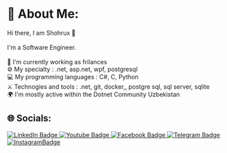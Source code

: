 # 💫 About Me:
Hi there, I am Shohrux 👋<br><br>I'm a Software Engineer.<br><br>🏢 I'm currently working as frilances<br>⚙️ My specialty : .net, asp.net, wpf, postgresql<br>💻 My programming languages : C#, C, Python<br>⚔️ Technogies and tools : .net, git, docker,, postgre sql, sql server, sqlite<br>🌍 I'm mostly active within the Dotnet Community Uzbekistan<br>


## 🌐 Socials:
<div id="badges">
  <a href="https://www.linkedin.com/in/shohrux-zokirjonov-935b67228/">
    <img src="https://img.shields.io/badge/LinkedIn-blue?style=for-the-badge&logo=linkedin&logoColor=white" alt="LinkedIn Badge"/>
  </a>
  <a href="https://www.youtube.com/channel/UC2JUex4LmdImea-1M1exZgQ">
    <img src="https://img.shields.io/badge/YouTube-red?style=for-the-badge&logo=youtube&logoColor=white" alt="Youtube Badge"/>
  </a>
    <a href="https://www.facebook.com/shohruxbek.zokirjonov">
    <img src="https://img.shields.io/badge/Facebook-blue?style=for-the-badge&logo=facebook&logoColor=white" alt="Facebook Badge"/>
  </a>
  <a href="https://www.telegram.me/ShohruxZokirjonov">
    <img src="https://img.shields.io/badge/Telegram-blue?style=for-the-badge&logo=telegram&logoColor=white" alt="Telegram Badge"/>
  </a>
  <a href="https://www.instagram.com/wr.blog">
    <img src="https://img.shields.io/badge/Instagram-darkviolet?style=for-the-badge&logo=instagram&logoColor=white" alt="InstagramBadge"/>
  </a>
</div>
